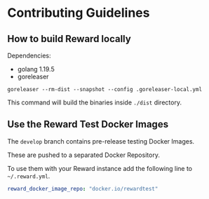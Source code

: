 # Contributing Guidelines

## How to build Reward locally

Dependencies:

- golang 1.19.5
- goreleaser

```
goreleaser --rm-dist --snapshot --config .goreleaser-local.yml
```

This command will build the binaries inside `./dist` directory.

## Use the Reward Test Docker Images

The `develop` branch contains pre-release testing Docker Images.

These are pushed to a separated Docker Repository.

To use them with your Reward instance add the following line to `~/.reward.yml`.

``` yaml
reward_docker_image_repo: "docker.io/rewardtest"
```
